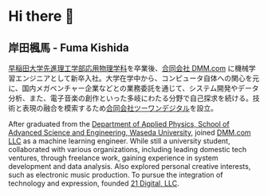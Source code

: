 # Hi there 👋

<!--
**fumakishida/fumakishida** is a ✨ _special_ ✨ repository because its `README.md` (this file) appears on your GitHub profile.

Here are some ideas to get you started:

- 🔭 I’m currently working on ...
- 🌱 I’m currently learning ...
- 👯 I’m looking to collaborate on ...
- 🤔 I’m looking for help with ...
- 💬 Ask me about ...
- 📫 How to reach me: ...
- 😄 Pronouns: ...
- ⚡ Fun fact: ...
-->

## 岸田楓馬 - Fuma Kishida

[早稲田大学先進理工学部応用物理学科](https://www.phys.waseda.ac.jp/)を卒業後、[合同会社 DMM.com](https://dmm-corp.com/) に機械学習エンジニアとして新卒入社。大学在学中から、コンピュータ自体への関心を元に、国内メガベンチャー企業などとの業務委託を通じて、システム開発やデータ分析、また、電子音楽の創作といった多岐にわたる分野で自己探求を続ける。技術と表現の融合を模索するため[合同会社ツーワンデジタル](https://21-digital-jp.github.io/ja/index.html)を設立。

After graduated from the [Department of Applied Physics, School of Advanced Science and Engineering, Waseda University](https://www.phys.waseda.ac.jp/), joined [DMM.com LLC](https://dmm-corp.com/) as a machine learning engineer. While still a university student, collaborated with various organizations, including leading domestic tech ventures, through freelance work, gaining experience in system development and data analysis. Also explored personal creative interests, such as electronic music production. To pursue the integration of technology and expression, founded [21 Digital, LLC](https://21-digital-jp.github.io/en/index.html).
